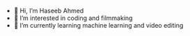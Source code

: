 - 👋 Hi, I’m Haseeb Ahmed
- 👀 I’m interested in coding and filmmaking
- 🌱 I’m currently learning machine learning and video editing

<!---
H4seeb-Ahmd/H4seeb-Ahmd is a ✨ special ✨ repository because its `README.md` (this file) appears on your GitHub profile.
You can click the Preview link to take a look at your changes.
--->
